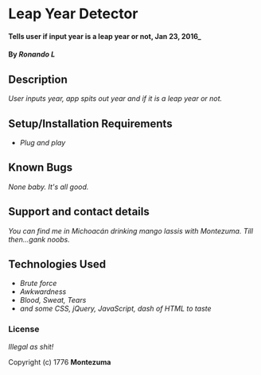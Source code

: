 # Leap Year Detector

#### Tells user if input year is a leap year or not, Jan 23, 2016_

#### By _**Ronando L**_

## Description

_User inputs year, app spits out year and if it is a leap year or not._

## Setup/Installation Requirements

* _Plug and play_

## Known Bugs

_None baby. It's all good._

## Support and contact details

_You can find me in Michoacán drinking mango lassis with Montezuma. Till then...gank noobs._

## Technologies Used

* _Brute force_
* _Awkwardness_
* _Blood, Sweat, Tears_
* _and some CSS, jQuery, JavaScript, dash of HTML to taste_


### License

*Illegal as shit!*

Copyright (c) 1776 **Montezuma**
